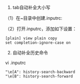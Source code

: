 1. tab自动补全大小写

（1）在~目录中创建.inputrc:

（2）打开.inputrc，添加如下设置：

```
[plain] view plain copy
set completion-ignore-case on 
```

2. 自动补全历史命令

vi .inputrc

```
"\e[A": history-search-backward
"\e[B": history-search-forward
```
